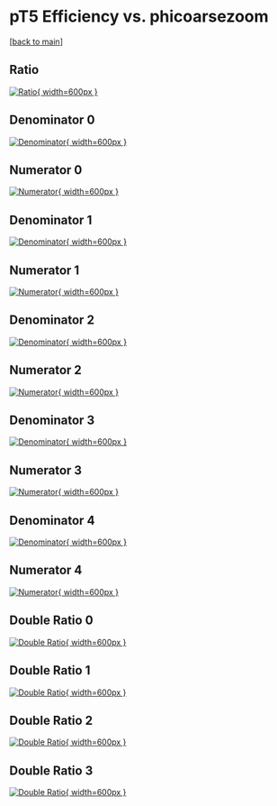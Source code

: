 # pT5 Efficiency vs. phicoarsezoom

[[back to main](./)]



## Ratio

[![Ratio](../mtv/var/pT5_vtr_321_1_eff_phicoarsezoom.png){ width=600px }](../mtv/var/pT5_vtr_321_1_eff_phicoarsezoom.pdf)

## Denominator 0

[![Denominator](../mtv/den/pT5_vtr_321_1_eff_phicoarsezoom_den0.png){ width=600px }](../mtv/den/pT5_vtr_321_1_eff_phicoarsezoom_den0.pdf)

## Numerator 0

[![Numerator](../mtv/num/pT5_vtr_321_1_eff_phicoarsezoom_num0.png){ width=600px }](../mtv/num/pT5_vtr_321_1_eff_phicoarsezoom_num0.pdf)

## Denominator 1

[![Denominator](../mtv/den/pT5_vtr_321_1_eff_phicoarsezoom_den1.png){ width=600px }](../mtv/den/pT5_vtr_321_1_eff_phicoarsezoom_den1.pdf)

## Numerator 1

[![Numerator](../mtv/num/pT5_vtr_321_1_eff_phicoarsezoom_num1.png){ width=600px }](../mtv/num/pT5_vtr_321_1_eff_phicoarsezoom_num1.pdf)

## Denominator 2

[![Denominator](../mtv/den/pT5_vtr_321_1_eff_phicoarsezoom_den2.png){ width=600px }](../mtv/den/pT5_vtr_321_1_eff_phicoarsezoom_den2.pdf)

## Numerator 2

[![Numerator](../mtv/num/pT5_vtr_321_1_eff_phicoarsezoom_num2.png){ width=600px }](../mtv/num/pT5_vtr_321_1_eff_phicoarsezoom_num2.pdf)

## Denominator 3

[![Denominator](../mtv/den/pT5_vtr_321_1_eff_phicoarsezoom_den3.png){ width=600px }](../mtv/den/pT5_vtr_321_1_eff_phicoarsezoom_den3.pdf)

## Numerator 3

[![Numerator](../mtv/num/pT5_vtr_321_1_eff_phicoarsezoom_num3.png){ width=600px }](../mtv/num/pT5_vtr_321_1_eff_phicoarsezoom_num3.pdf)

## Denominator 4

[![Denominator](../mtv/den/pT5_vtr_321_1_eff_phicoarsezoom_den4.png){ width=600px }](../mtv/den/pT5_vtr_321_1_eff_phicoarsezoom_den4.pdf)

## Numerator 4

[![Numerator](../mtv/num/pT5_vtr_321_1_eff_phicoarsezoom_num4.png){ width=600px }](../mtv/num/pT5_vtr_321_1_eff_phicoarsezoom_num4.pdf)

## Double Ratio 0

[![Double Ratio](../mtv/ratio/pT5_vtr_321_1_eff_phicoarsezoom_ratio0.png){ width=600px }](../mtv/ratio/pT5_vtr_321_1_eff_phicoarsezoom_ratio0.pdf)

## Double Ratio 1

[![Double Ratio](../mtv/ratio/pT5_vtr_321_1_eff_phicoarsezoom_ratio1.png){ width=600px }](../mtv/ratio/pT5_vtr_321_1_eff_phicoarsezoom_ratio1.pdf)

## Double Ratio 2

[![Double Ratio](../mtv/ratio/pT5_vtr_321_1_eff_phicoarsezoom_ratio2.png){ width=600px }](../mtv/ratio/pT5_vtr_321_1_eff_phicoarsezoom_ratio2.pdf)

## Double Ratio 3

[![Double Ratio](../mtv/ratio/pT5_vtr_321_1_eff_phicoarsezoom_ratio3.png){ width=600px }](../mtv/ratio/pT5_vtr_321_1_eff_phicoarsezoom_ratio3.pdf)

